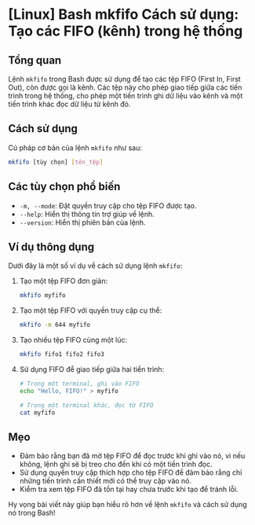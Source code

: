 # [Linux] Bash mkfifo Cách sử dụng: Tạo các FIFO (kênh) trong hệ thống

## Tổng quan
Lệnh `mkfifo` trong Bash được sử dụng để tạo các tệp FIFO (First In, First Out), còn được gọi là kênh. Các tệp này cho phép giao tiếp giữa các tiến trình trong hệ thống, cho phép một tiến trình ghi dữ liệu vào kênh và một tiến trình khác đọc dữ liệu từ kênh đó.

## Cách sử dụng
Cú pháp cơ bản của lệnh `mkfifo` như sau:

```bash
mkfifo [tùy chọn] [tên_tệp]
```

## Các tùy chọn phổ biến
- `-m, --mode`: Đặt quyền truy cập cho tệp FIFO được tạo.
- `--help`: Hiển thị thông tin trợ giúp về lệnh.
- `--version`: Hiển thị phiên bản của lệnh.

## Ví dụ thông dụng
Dưới đây là một số ví dụ về cách sử dụng lệnh `mkfifo`:

1. Tạo một tệp FIFO đơn giản:
   ```bash
   mkfifo myfifo
   ```

2. Tạo một tệp FIFO với quyền truy cập cụ thể:
   ```bash
   mkfifo -m 644 myfifo
   ```

3. Tạo nhiều tệp FIFO cùng một lúc:
   ```bash
   mkfifo fifo1 fifo2 fifo3
   ```

4. Sử dụng FIFO để giao tiếp giữa hai tiến trình:
   ```bash
   # Trong một terminal, ghi vào FIFO
   echo "Hello, FIFO!" > myfifo

   # Trong một terminal khác, đọc từ FIFO
   cat myfifo
   ```

## Mẹo
- Đảm bảo rằng bạn đã mở tệp FIFO để đọc trước khi ghi vào nó, vì nếu không, lệnh ghi sẽ bị treo cho đến khi có một tiến trình đọc.
- Sử dụng quyền truy cập thích hợp cho tệp FIFO để đảm bảo rằng chỉ những tiến trình cần thiết mới có thể truy cập vào nó.
- Kiểm tra xem tệp FIFO đã tồn tại hay chưa trước khi tạo để tránh lỗi.

Hy vọng bài viết này giúp bạn hiểu rõ hơn về lệnh `mkfifo` và cách sử dụng nó trong Bash!